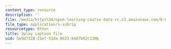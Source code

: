 ```yaml
---
content_type: resource
description: ''
file: /media/https%3A/open-learning-course-data-rc.s3.amazonaws.com/8-03sc-physics-iii-vibrations-and-waves-fall-2016/5e9d732821ef51da8623b407b92c130b_Roj7FVjl-gw.vtt
file_type: application/x-subrip
resourcetype: Other
title: 3play caption file
uid: 5e9d7328-21ef-51da-8623-b407b92c130b
---
```


